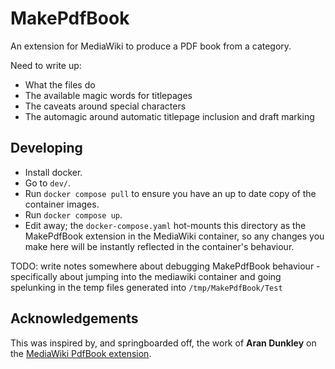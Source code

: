 # MakePdfBook

An extension for MediaWiki to produce a PDF book from a category.

Need to write up:

- What the files do
- The available magic words for titlepages
- The caveats around special characters
- The automagic around automatic titlepage inclusion and draft marking


## Developing
- Install docker.
- Go to `dev/`.
- Run `docker compose pull` to ensure you have an up to date copy of the container images.
- Run `docker compose up`.
- Edit away; the `docker-compose.yaml` hot-mounts this directory as the MakePdfBook extension in the MediaWiki container, so any changes you make here will be instantly reflected in the container's behaviour.

TODO: write notes somewhere about debugging MakePdfBook behaviour - specifically about jumping into the mediawiki container and going spelunking in the temp files generated into `/tmp/MakePdfBook/Test`

## Acknowledgements
This was inspired by, and springboarded off, the work of **Aran Dunkley** on the [MediaWiki PdfBook extension](https://www.mediawiki.org/wiki/Extension:PdfBook).